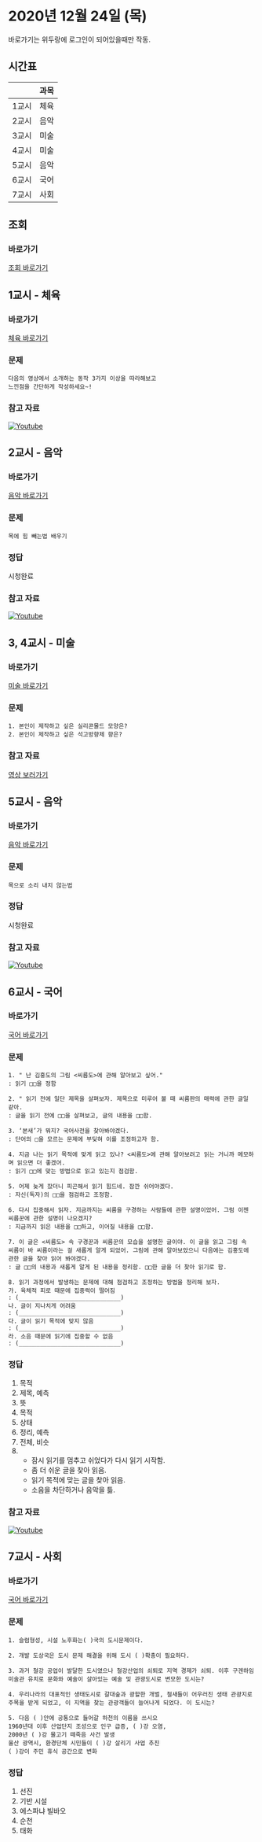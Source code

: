 # 2020년 12월 24일 (목)

바로가기는 위두랑에 로그인이 되어있을때만 작동.

## 시간표
|    |과목|
|----|---|
|1교시|체육|
|2교시|음악|
|3교시|미술|
|4교시|미술|
|5교시|음악|
|6교시|국어|
|7교시|사회|

## 조회
### 바로가기
[조회 바로가기](https://rang.edunet.net/class/G000364114/classNotifyView.do?pageNo=1&notifySequence=304432)

## 1교시 - 체육
### 바로가기
[체육 바로가기](https://rang.edunet.net/class/G000363883/hmwkppList.do?hmwkSeq=744239&hmwkTypeCd=ALL)
### 문제
```
다음의 영상에서 소개하는 동작 3가지 이상을 따라해보고
느낀점을 간단하게 작성하세요~!
```
### 참고 자료
[![Youtube](http://img.youtube.com/vi/wThYjmM6RQE/0.jpg)](https://www.youtube.com/embed/wThYjmM6RQE "Youtube")

## 2교시 - 음악
### 바로가기
[음악 바로가기](https://rang.edunet.net/class/G000372933/hmwkppList.do?hmwkSeq=747631&hmwkTypeCd=ALL)
### 문제
```
목에 힘 빼는법 배우기
```
### 정답
시청완료
### 참고 자료
[![Youtube](http://img.youtube.com/vi/UaTRzAnOT24/0.jpg)](https://www.youtube.com/embed/UaTRzAnOT24 "Youtube")

## 3, 4교시 - 미술
### 바로가기
[미술 바로가기](https://rang.edunet.net/class/G000360707/hmwkppList.do?hmwkSeq=738584&hmwkTypeCd=ALL)
### 문제
```
1. 본인이 제작하고 싶은 실리콘몰드 모양은?
2. 본인이 제작하고 싶은 석고방향제 향은?
```
### 참고 자료
[영상 보러가기](https://play.mbus.tv/1766e3b6ebceabd2)

## 5교시 - 음악
### 바로가기
[음악 바로가기](https://rang.edunet.net/class/G000372933/hmwkppList.do?hmwkSeq=747640&hmwkTypeCd=ALL)
### 문제
```
목으로 소리 내지 않는법
```
### 정답
시청완료
### 참고 자료
[![Youtube](http://img.youtube.com/vi/s4zDBeB4k0Y/0.jpg)](https://www.youtube.com/embed/s4zDBeB4k0Y "Youtube")

## 6교시 - 국어
### 바로가기
[국어 바로가기](https://rang.edunet.net/class/G000323851/hmwkppList.do?hmwkSeq=747504&hmwkTypeCd=ALL)
### 문제 
```
1. " 난 김홍도의 그림 <씨름도>에 관해 알아보고 싶어."
: 읽기 □□을 정함

2. " 읽기 전에 일단 제목을 살펴보자. 제목으로 미루어 볼 때 씨름판의 매력에 관한 글일 같아.
: 글을 읽기 전에 □□을 살펴보고, 글의 내용을 □□함.

3. ‘본새’가 뭐지? 국어사전을 찾아봐야겠다.
: 단어의 □을 모르는 문제에 부딪혀 이를 조정하고자 함.

4. 지금 나는 읽기 목적에 맞게 읽고 있나? <씨름도>에 관해 알아보려고 읽는 거니까 메모하며 읽으면 더 좋겠어.
: 읽기 □□에 맞는 방법으로 읽고 있는지 점검함.

5. 어제 늦게 잤더니 피곤해서 읽기 힘드네. 잠깐 쉬어야겠다.
: 자신(독자)의 □□을 점검하고 조정함.

6. 다시 집중해서 읽자. 지금까지는 씨름을 구경하는 사람들에 관한 설명이었어. 그럼 이젠 씨름꾼에 관한 설명이 나오겠지?
: 지금까지 읽은 내용을 □□하고, 이어질 내용을 □□함.

7. 이 글은 <씨름도> 속 구경꾼과 씨름꾼의 모습을 설명한 글이야. 이 글을 읽고 그림 속 씨름이 바 씨름이라는 걸 새롭게 알게 되었어. 그림에 관해 알아보았으니 다음에는 김홍도에 관한 글을 찾아 읽어 봐야겠다.
: 글 □□의 내용과 새롭게 알게 된 내용을 정리함. □□한 글을 더 찾아 읽기로 함.

8. 읽기 과정에서 발생하는 문제에 대해 점검하고 조정하는 방법을 정리해 보자.
가. 육체적 피로 때문에 집중력이 떨어짐
: (_____________________________)
나. 글이 지나치게 어려움
: (_____________________________)
다. 글이 읽기 목적에 맞지 않음
: (_____________________________)
라. 소음 때문에 읽기에 집중할 수 없음
: (_____________________________)
```
### 정답
1. 목적
2. 제목, 예측
3. 뜻
4. 목적
5. 상태
6. 정리, 예측
7. 전체, 비슷
8. - 잠시 읽기를 멈추고 쉬었다가 다시 읽기 시작함.
   - 좀 더 쉬운 글을 찾아 읽음.
   - 읽기 목적에 맞는 글을 찾아 읽음.
   - 소음을 차단하거나 음악을 틂.

### 참고 자료
[![Youtube](http://img.youtube.com/vi/ahW80LLCfaE/0.jpg)](https://www.youtube.com/embed/ahW80LLCfaE "Youtube")

## 7교시 - 사회
### 바로가기
[국어 바로가기](https://rang.edunet.net/class/G000328284/hmwkppList.do?hmwkSeq=742867&hmwkTypeCd=ALL)
### 문제
```
1. 슬럼형성, 시설 노후화는( )국의 도시문제이다.

2. 개발 도상국은 도시 문제 해결을 위해 도시 ( )확충이 필요하다.

3. 과거 철강 공업이 발달한 도시였으나 철강산업의 쇠퇴로 지역 경제가 쇠퇴. 이후 구겐하임 미술관 유치로 문화와 예술이 살아있는 예술 및 관광도시로 변모한 도시는?

4. 우리나라의 대표적인 생태도시로 갈대숲과 광할한 개벌, 철새들이 어우러진 생태 관광지로 주목을 받게 되었고, 이 지역을 찾는 관광객들이 늘어나게 되었다. 이 도시는?

5. 다음 ( )안에 공통으로 들어갈 하천의 이름을 쓰시오
1960년대 이후 산업단지 조성으로 인구 급증, ( )강 오염,
2000년 ( )강 물고기 떼죽음 사건 발생
울산 광역시, 환경단체 시민들이 ( )강 살리기 사업 추진
( )강이 주민 휴식 공간으로 변화
```
### 정답
1. 선진
2. 기반 시설
3. 에스파냐 빌바오
4. 순천
5. 태화
